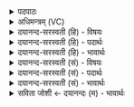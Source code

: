 <details><summary>पदपाठः</summary>

उ॒क्ताः। स॒ञ्च॒रा इति॑ सम्ऽच॒राः। एताः॑। शु॒ना॒सी॒रीयाः॑। श्वे॒ताः। वा॒य॒व्याः᳖। श्वे॒ताः। सौ॒र्य्याः। १९।
</details>

<details><summary>अधिमन्त्रम् (VC)</summary>

- वायुर्देवता
- प्रजापतिर्ऋषिः
- त्रिपाद्गायत्री
- षड्जः
</details>

<details><summary>दयानन्द-सरस्वती (हि) - विषयः</summary>

फिर उसी विषय को अगले मन्त्र में कहा है ॥
</details>

<details><summary>दयानन्द-सरस्वती (हि) - पदार्थः</summary>

पदार्थान्वयभाषाः -  हे मनुष्यो ! तुम जो (एताः) ये (शुनासीरीयाः) शुनासीर देवतावाले अर्थात् खेती की सिद्धि करनेवाले (सञ्चराः) आने-जाने हारे (वायव्याः) पवन के समान दिव्यगुणयुक्त (श्वेताः) सुपेद रङ्गवाले वा (सौर्याः) सूर्य के समान प्रकाशमान (श्वेताः) सुपेद रङ्ग के पशु (उक्ताः) कहे हैं, उनको अपने कार्यों में अच्छे प्रकार निरन्तर नियुक्त करो ॥१९ ॥
</details>

<details><summary>दयानन्द-सरस्वती (हि) - भावार्थः</summary>

भावार्थभाषाः -  जो जिस पशु का देवता कहा है, वह उस पशु का गुणग्रहण करना चाहिये ॥१९ ॥
</details>

<details><summary>दयानन्द-सरस्वती (सं) - विषयः</summary>

पुनस्तमेव विषयमाह ॥
</details>

<details><summary>दयानन्द-सरस्वती (सं) - पदार्थः</summary>

पदार्थान्वयभाषाः -  हे मनुष्याः ! यूयं य एताः शुनासीरीयाः सञ्चरा वायव्याः श्वेताः सौर्य्याः श्वेताश्चोक्तास्तान् कार्येषु सम्प्रयुङ्ध्वम् ॥१९ ॥
</details>

<details><summary>दयानन्द-सरस्वती (सं) - भावार्थः</summary>

भावार्थभाषाः -  या यस्य पशोर्देवता उक्ताः स तद्गुणो ग्राह्यः ॥१९ ॥
</details>

<details><summary>सविता जोशी ← दयानन्दः (म) - भावार्थः</summary>

भावार्थभाषाः -  ज्याला ज्या पशूंची देवता म्हटले गेले आहे ते त्या पशूंचे गुण समजून स्वीकारले पाहिजेत.
</details>